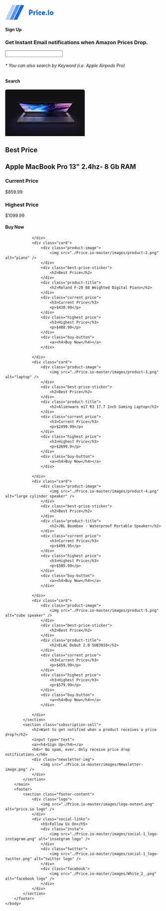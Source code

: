 <!DOCTYPE html>
<html>
    <head>
        <title>Price.io</title>
        <link href="./resources/css/style.css" rel="stylesheet" type="text/css" />
        <meta name="viewport" content="width=device-width, initial-scale=1, maximum-scale=1">
    </head>
    <body>
        <nav>
            <div class="logo">
                <img src="./Price.io-master/images/logo.png" alt="price.io logo" />
            </div>
            <div class="signup-button">
                <a><h4>Sign Up</h4></a>
            </div>
        </nav>
        <main>
            <section class="banner">
                <div class="hero-box">                    
                </div>
                <section class="search-banner">
                    <h1>Get Instant Email notifications when Amazon Prices Drop.</h1>
                    <div class="search-box">
                        <div class="search-bar">
                            <input type="text">
                            <h6>* You can also search by Keyword (i.e. Apple Airpods Pro)</h6>
                        </div>
                        <a><h4>Search</h4></a>
                    </div>
                </section>
            </section>
            <section class="item-options">
                <div class="card">
                    <div class="product-image">
                        <img src="./Price.io-master/images/product-1.png" alt="laptop" />
                    </div>
                    <div class="best-price-sticker">
                        <h2>Best Price</h2>
                    </div>
                    <div class="product-title">
                        <h2>Apple MacBook Pro 13" 2.4hz- 8 Gb RAM</h2>
                    </div>
                    <div class="current price">
                        <h3>Current Price</h3>
                        <p>$859.99</p>
                    </div>
                    <div class="highest price">
                        <h3>Highest Price</h3>
                        <p>$1099.99</p>
                    </div>
                    <div class="buy-button">
                        <a><h4>Buy Now</h4></a>
                    </div>
                    
                </div>
                <div class="card">
                    <div class="product-image">
                        <img src="./Price.io-master/images/product-2.png" alt="piano" />
                    </div>
                    <div class="best-price-sticker">
                        <h2>Best Price</h2>
                    </div>
                    <div class="product-title">
                        <h2>Roland F-20 88 Weighted Digital Piano</h2>
                    </div>
                    <div class="current price">
                        <h3>Current Price</h3>
                        <p>$430.99</p>
                    </div>
                    <div class="highest price">
                        <h3>Highest Price</h3>
                        <p>$488.99</p>
                    </div>
                    <div class="buy-button">
                        <a><h4>Buy Now</h4></a>
                    </div>
                    
                </div>
                <div class="card">
                    <div class="product-image">
                        <img src="./Price.io-master/images/product-3.png" alt="laptop" />
                    </div>
                    <div class="best-price-sticker">
                        <h2>Best Price</h2>
                    </div>
                    <div class="product-title">
                        <h2>Alienware m17 R3 17.7 Inch Gaming Laptop</h2>
                    </div>
                    <div class="current price">
                        <h3>Current Price</h3>
                        <p>$2499.99</p>
                    </div>
                    <div class="highest price">
                        <h3>Highest Price</h3>
                        <p>$2699.9</p>
                    </div>
                    <div class="buy-button">
                        <a><h4>Buy Now</h4></a>
                    </div>
                    
                </div>
                <div class="card">
                    <div class="product-image">
                        <img src="./Price.io-master/images/product-4.png" alt="large cylinder speaker" />
                    </div>
                    <div class="best-price-sticker">
                        <h2>Best Price</h2>
                    </div>
                    <div class="product-title">
                        <h2>JBL Boombox - Waterproof Portable Speaker</h2>
                    </div>
                    <div class="current price">
                        <h3>Current Price</h3>
                        <p>$499.95</p>
                    </div>
                    <div class="highest price">
                        <h3>Highest Price</h3>
                        <p>$505.99</p>
                    </div>
                    <div class="buy-button">
                        <a><h4>Buy Now</h4></a>
                    </div>
                    
                </div>
                <div class="card">
                    <div class="product-image">
                        <img src="./Price.io-master/images/product-5.png" alt="cube speaker" />
                    </div>
                    <div class="best-price-sticker">
                        <h2>Best Price</h2>
                    </div>
                    <div class="product-title">
                        <h2>ELAC Debut 2.0 SUB3010</h2>
                    </div>
                    <div class="current price">
                        <h3>Current Price</h3>
                        <p>$459.99</p>
                    </div>
                    <div class="highest price">
                        <h3>Highest Price</h3>
                        <p>$579.99</p>
                    </div>
                    <div class="buy-button">
                        <a><h4>Buy Now</h4></a>
                    </div>
                    
                </div>
            </section>
            <section class="subscription-sell">
                <h2>Want to get notified when a product receives a price drop?</h2>
                <input type="text">
                <a><h4>Sign Up</h4></a>
                <h6>* No spam, ever. Only receive price drop notifications.</h6>
                <div class="newsletter-img">
                    <img src="./Price.io-master/images/Newsletter-image.png" />
                </div>
            </section>
        </main>
        <footer>
            <section class="footer-content">
                <div class="logo">
                    <img src="./Price.io-master/images/logo-notext.png" alt="price.io logo" />
                </div>
                <div class="social-links">
                    <h5>Follow Us On</h5>
                    <div class="insta">
                        <img src="./Price.io-master/images/social-1_logo-instagram.png" alt="insatgram logo" />
                    </div>
                    <div class="twitter">
                        <img src="./Price.io-master/images/social-1_logo-twitter.png" alt="twitter logo" />
                    </div>
                    <div class="facebook">
                        <img src="./Price.io-master/images/White_2_.png" alt="facebook logo" />
                    </div>    
                </div>
            </section>
        </footer>
    </body>
</html>